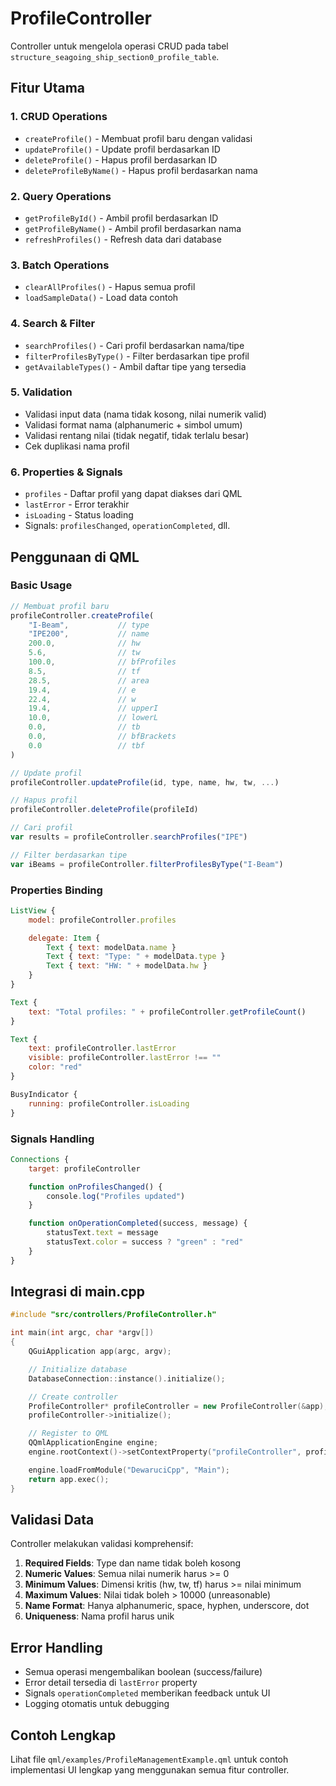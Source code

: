 # ProfileController

Controller untuk mengelola operasi CRUD pada tabel `structure_seagoing_ship_section0_profile_table`.

## Fitur Utama

### 1. **CRUD Operations**

- `createProfile()` - Membuat profil baru dengan validasi
- `updateProfile()` - Update profil berdasarkan ID
- `deleteProfile()` - Hapus profil berdasarkan ID
- `deleteProfileByName()` - Hapus profil berdasarkan nama

### 2. **Query Operations**

- `getProfileById()` - Ambil profil berdasarkan ID
- `getProfileByName()` - Ambil profil berdasarkan nama
- `refreshProfiles()` - Refresh data dari database

### 3. **Batch Operations**

- `clearAllProfiles()` - Hapus semua profil
- `loadSampleData()` - Load data contoh

### 4. **Search & Filter**

- `searchProfiles()` - Cari profil berdasarkan nama/tipe
- `filterProfilesByType()` - Filter berdasarkan tipe profil
- `getAvailableTypes()` - Ambil daftar tipe yang tersedia

### 5. **Validation**

- Validasi input data (nama tidak kosong, nilai numerik valid)
- Validasi format nama (alphanumeric + simbol umum)
- Validasi rentang nilai (tidak negatif, tidak terlalu besar)
- Cek duplikasi nama profil

### 6. **Properties & Signals**

- `profiles` - Daftar profil yang dapat diakses dari QML
- `lastError` - Error terakhir
- `isLoading` - Status loading
- Signals: `profilesChanged`, `operationCompleted`, dll.

## Penggunaan di QML

### Basic Usage

```qml
// Membuat profil baru
profileController.createProfile(
    "I-Beam",           // type
    "IPE200",           // name
    200.0,              // hw
    5.6,                // tw
    100.0,              // bfProfiles
    8.5,                // tf
    28.5,               // area
    19.4,               // e
    22.4,               // w
    19.4,               // upperI
    10.0,               // lowerL
    0.0,                // tb
    0.0,                // bfBrackets
    0.0                 // tbf
)

// Update profil
profileController.updateProfile(id, type, name, hw, tw, ...)

// Hapus profil
profileController.deleteProfile(profileId)

// Cari profil
var results = profileController.searchProfiles("IPE")

// Filter berdasarkan tipe
var iBeams = profileController.filterProfilesByType("I-Beam")
```

### Properties Binding

```qml
ListView {
    model: profileController.profiles

    delegate: Item {
        Text { text: modelData.name }
        Text { text: "Type: " + modelData.type }
        Text { text: "HW: " + modelData.hw }
    }
}

Text {
    text: "Total profiles: " + profileController.getProfileCount()
}

Text {
    text: profileController.lastError
    visible: profileController.lastError !== ""
    color: "red"
}

BusyIndicator {
    running: profileController.isLoading
}
```

### Signals Handling

```qml
Connections {
    target: profileController

    function onProfilesChanged() {
        console.log("Profiles updated")
    }

    function onOperationCompleted(success, message) {
        statusText.text = message
        statusText.color = success ? "green" : "red"
    }
}
```

## Integrasi di main.cpp

```cpp
#include "src/controllers/ProfileController.h"

int main(int argc, char *argv[])
{
    QGuiApplication app(argc, argv);

    // Initialize database
    DatabaseConnection::instance().initialize();

    // Create controller
    ProfileController* profileController = new ProfileController(&app);
    profileController->initialize();

    // Register to QML
    QQmlApplicationEngine engine;
    engine.rootContext()->setContextProperty("profileController", profileController);

    engine.loadFromModule("DewaruciCpp", "Main");
    return app.exec();
}
```

## Validasi Data

Controller melakukan validasi komprehensif:

1. **Required Fields**: Type dan name tidak boleh kosong
2. **Numeric Values**: Semua nilai numerik harus >= 0
3. **Minimum Values**: Dimensi kritis (hw, tw, tf) harus >= nilai minimum
4. **Maximum Values**: Nilai tidak boleh > 10000 (unreasonable)
5. **Name Format**: Hanya alphanumeric, space, hyphen, underscore, dot
6. **Uniqueness**: Nama profil harus unik

## Error Handling

- Semua operasi mengembalikan boolean (success/failure)
- Error detail tersedia di `lastError` property
- Signals `operationCompleted` memberikan feedback untuk UI
- Logging otomatis untuk debugging

## Contoh Lengkap

Lihat file `qml/examples/ProfileManagementExample.qml` untuk contoh implementasi UI lengkap yang menggunakan semua fitur controller.
